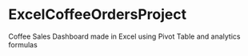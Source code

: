 # ExcelCoffeeOrdersProject
Coffee Sales Dashboard made in Excel using Pivot Table and analytics formulas 
